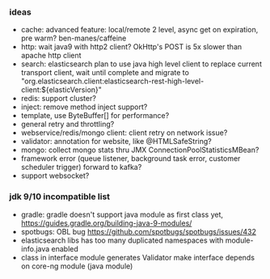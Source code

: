 ### ideas
* cache: advanced feature: local/remote 2 level, async get on expiration, pre warm? ben-manes/caffeine
* http: wait java9 with http2 client? OkHttp's POST is 5x slower than apache http client 
* search: elasticsearch plan to use java high level client to replace current transport client, wait until complete and migrate to "org.elasticsearch.client:elasticsearch-rest-high-level-client:${elasticVersion}"
* redis: support cluster?
* inject: remove method inject support? 
* template, use ByteBuffer[] for performance?
* general retry and throttling?
* webservice/redis/mongo client: client retry on network issue?
* validator: annotation for website, like @HTMLSafeString?
* mongo: collect mongo stats thru JMX ConnectionPoolStatisticsMBean?
* framework error (queue listener, background task error, customer scheduler trigger) forward to kafka?
* support websocket?

### jdk 9/10 incompatible list
* gradle: gradle doesn't support java module as first class yet, https://guides.gradle.org/building-java-9-modules/
* spotbugs: OBL bug https://github.com/spotbugs/spotbugs/issues/432  
* elasticsearch libs has too many duplicated namespaces with module-info.java enabled
* class in interface module generates Validator make interface depends on core-ng module (java module)
